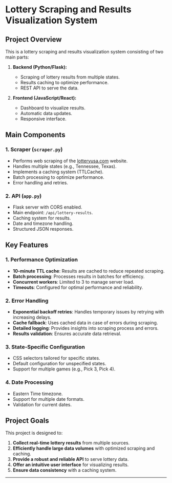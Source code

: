 # Lottery Scraping and Results Visualization System

## Project Overview

This is a lottery scraping and results visualization system consisting of two main parts:

1. **Backend (Python/Flask):**
   - Scraping of lottery results from multiple states.
   - Results caching to optimize performance.
   - REST API to serve the data.

2. **Frontend (JavaScript/React):**
   - Dashboard to visualize results.
   - Automatic data updates.
   - Responsive interface.

## Main Components

### 1. Scraper (`scraper.py`)
- Performs web scraping of the [lotteryusa.com](https://www.lotteryusa.com) website.
- Handles multiple states (e.g., Tennessee, Texas).
- Implements a caching system (TTLCache).
- Batch processing to optimize performance.
- Error handling and retries.

### 2. API (`app.py`)
- Flask server with CORS enabled.
- Main endpoint: `/api/lottery-results`.
- Caching system for results.
- Date and timezone handling.
- Structured JSON responses.

## Key Features

### 1. Performance Optimization
- **10-minute TTL cache**: Results are cached to reduce repeated scraping.
- **Batch processing**: Processes results in batches for efficiency.
- **Concurrent workers**: Limited to 3 to manage server load.
- **Timeouts**: Configured for optimal performance and reliability.

### 2. Error Handling
- **Exponential backoff retries**: Handles temporary issues by retrying with increasing delays.
- **Cache fallback**: Uses cached data in case of errors during scraping.
- **Detailed logging**: Provides insights into scraping process and errors.
- **Results validation**: Ensures accurate data retrieval.

### 3. State-Specific Configuration
- CSS selectors tailored for specific states.
- Default configuration for unspecified states.
- Support for multiple games (e.g., Pick 3, Pick 4).

### 4. Date Processing
- Eastern Time timezone.
- Support for multiple date formats.
- Validation for current dates.

## Project Goals

This project is designed to:
1. **Collect real-time lottery results** from multiple sources.
2. **Efficiently handle large data volumes** with optimized scraping and caching.
3. **Provide a robust and reliable API** to serve lottery data.
4. **Offer an intuitive user interface** for visualizing results.
5. **Ensure data consistency** with a caching system.

---
